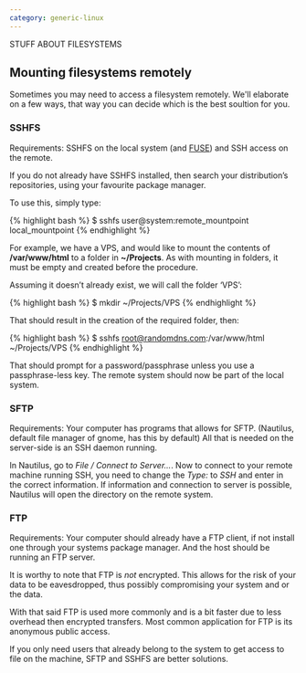 ```yaml
---
category: generic-linux
---
```


STUFF ABOUT FILESYSTEMS

## Mounting filesystems remotely

Sometimes you may need to access a filesystem remotely. We'll elaborate on a few ways, that way you can decide which is the best soultion for you.

### SSHFS

Requirements: SSHFS on the local system (and [FUSE]("http://fuse.sourceforge.net/")) and SSH access on the remote.

If you do not already have SSHFS installed, then search your distribution’s repositories, using your favourite package manager.

To use this, simply type:

{% highlight bash %}
$ sshfs user@system:remote_mountpoint local_mountpoint
{% endhighlight %}

For example, we have a VPS, and would like to mount the contents of __/var/www/html__ to a folder in __~/Projects__. As with mounting in folders, it must be empty and created before the procedure.

Assuming it doesn’t already exist, we will call the folder ‘VPS’:

{% highlight bash %}
$ mkdir ~/Projects/VPS
{% endhighlight %}

That should result in the creation of the required folder, then:

{% highlight bash %}
$ sshfs root@randomdns.com:/var/www/html ~/Projects/VPS
{% endhighlight %}

That should prompt for a password/passphrase unless you use a passphrase-less key. The remote system should now be part of the local system.

### SFTP

Requirements: Your computer has programs that allows for SFTP. (Nautilus, default file manager of gnome, has this by default) All that is needed on the server-side is an SSH daemon running.

In Nautilus, go to _File / Connect to Server..._. Now to connect to your remote machine running SSH, you need to change the _Type:_ to _SSH_ and enter in the correct information. If information and connection to server is possible, Nautilus will open the directory on the remote system.

### FTP

Requirements: Your computer should already have a FTP client, if not install one through your systems package manager. And the host should be running an FTP server.

It is worthy to note that FTP is _not_ encrypted. This allows for the risk of your data to be eavesdropped, thus possibly compromising your system and or the data.

With that said FTP is used more commonly and is a bit faster due to less overhead then encrypted transfers. Most common application for FTP is its anonymous public access.

If you only need users that already belong to the system to get access to file on the machine, SFTP and SSHFS are better solutions.
